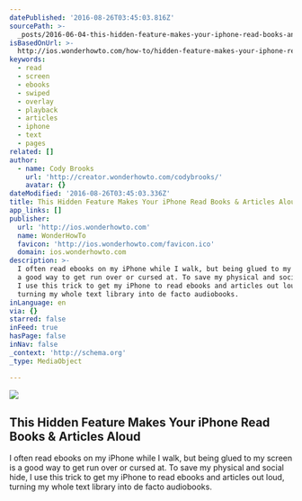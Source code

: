 ```yaml
---
datePublished: '2016-08-26T03:45:03.816Z'
sourcePath: >-
  _posts/2016-06-04-this-hidden-feature-makes-your-iphone-read-books-and-articles.md
isBasedOnUrl: >-
  http://ios.wonderhowto.com/how-to/hidden-feature-makes-your-iphone-read-books-articles-aloud-0171052/
keywords:
  - read
  - screen
  - ebooks
  - swiped
  - overlay
  - playback
  - articles
  - iphone
  - text
  - pages
related: []
author:
  - name: Cody Brooks
    url: 'http://creator.wonderhowto.com/codybrooks/'
    avatar: {}
dateModified: '2016-08-26T03:45:03.336Z'
title: This Hidden Feature Makes Your iPhone Read Books & Articles Aloud
app_links: []
publisher:
  url: 'http://ios.wonderhowto.com'
  name: WonderHowTo
  favicon: 'http://ios.wonderhowto.com/favicon.ico'
  domain: ios.wonderhowto.com
description: >-
  I often read ebooks on my iPhone while I walk, but being glued to my screen is
  a good way to get run over or cursed at. To save my physical and social hide,
  I use this trick to get my iPhone to read ebooks and articles out loud,
  turning my whole text library into de facto audiobooks.
inLanguage: en
via: {}
starred: false
inFeed: true
hasPage: false
inNav: false
_context: 'http://schema.org'
_type: MediaObject

---
```

<article style=""><img src="https://s3-us-west-2.amazonaws.com/the-grid-img/p/95f27a2ebfabbef3d3dd663ed3d4a2e5a79c3936.jpg" /><h1>This Hidden Feature Makes Your iPhone Read Books &amp; Articles Aloud</h1><p>I often read ebooks on my iPhone while I walk, but being glued to my screen is a good way to get run over or cursed at. To save my physical and social hide, I use this trick to get my iPhone to read ebooks and articles out loud, turning my whole text library into de facto audiobooks.</p></article>
